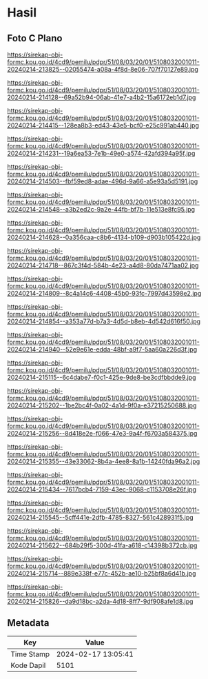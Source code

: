 # Hasil

## Foto C Plano

https://sirekap-obj-formc.kpu.go.id/4cd9/pemilu/pdpr/51/08/03/20/01/5108032001011-20240214-213825--02055474-a08a-4f8d-8e06-707f70127e89.jpg

https://sirekap-obj-formc.kpu.go.id/4cd9/pemilu/pdpr/51/08/03/20/01/5108032001011-20240214-214128--69a52b94-06ab-41e7-a4b2-15a6172eb1d7.jpg

https://sirekap-obj-formc.kpu.go.id/4cd9/pemilu/pdpr/51/08/03/20/01/5108032001011-20240214-214415--128ea8b3-ed43-43e5-bcf0-e25c991ab440.jpg

https://sirekap-obj-formc.kpu.go.id/4cd9/pemilu/pdpr/51/08/03/20/01/5108032001011-20240214-214231--19a6ea53-7e1b-49e0-a574-42afd394a95f.jpg

https://sirekap-obj-formc.kpu.go.id/4cd9/pemilu/pdpr/51/08/03/20/01/5108032001011-20240214-214503--fbf59ed8-adae-496d-9a66-a5e93a5d5191.jpg

https://sirekap-obj-formc.kpu.go.id/4cd9/pemilu/pdpr/51/08/03/20/01/5108032001011-20240214-214548--a3b2ed2c-9a2e-44fb-bf7b-11e513e8fc95.jpg

https://sirekap-obj-formc.kpu.go.id/4cd9/pemilu/pdpr/51/08/03/20/01/5108032001011-20240214-214628--0a356caa-c8b6-4134-b109-d903b105422d.jpg

https://sirekap-obj-formc.kpu.go.id/4cd9/pemilu/pdpr/51/08/03/20/01/5108032001011-20240214-214718--867c3f4d-584b-4e23-a4d8-80da7471aa02.jpg

https://sirekap-obj-formc.kpu.go.id/4cd9/pemilu/pdpr/51/08/03/20/01/5108032001011-20240214-214809--8c4a14c6-4408-45b0-93fc-7997d43598e2.jpg

https://sirekap-obj-formc.kpu.go.id/4cd9/pemilu/pdpr/51/08/03/20/01/5108032001011-20240214-214854--a353a77d-b7a3-4d5d-b8eb-4d542d616f50.jpg

https://sirekap-obj-formc.kpu.go.id/4cd9/pemilu/pdpr/51/08/03/20/01/5108032001011-20240214-214940--52e9e61e-edda-48bf-a9f7-5aa60a226d3f.jpg

https://sirekap-obj-formc.kpu.go.id/4cd9/pemilu/pdpr/51/08/03/20/01/5108032001011-20240214-215115--6c4dabe7-f0c1-425e-9de8-be3cdfbbdde9.jpg

https://sirekap-obj-formc.kpu.go.id/4cd9/pemilu/pdpr/51/08/03/20/01/5108032001011-20240214-215202--1be2bc4f-0a02-4a1d-9f0a-e37215250688.jpg

https://sirekap-obj-formc.kpu.go.id/4cd9/pemilu/pdpr/51/08/03/20/01/5108032001011-20240214-215256--8d418e2e-f066-47e3-9a4f-f6703a584375.jpg

https://sirekap-obj-formc.kpu.go.id/4cd9/pemilu/pdpr/51/08/03/20/01/5108032001011-20240214-215355--43e33062-8b4a-4ee8-8a1b-14240fda96a2.jpg

https://sirekap-obj-formc.kpu.go.id/4cd9/pemilu/pdpr/51/08/03/20/01/5108032001011-20240214-215434--7617bcb4-7159-43ec-9068-c1153708e26f.jpg

https://sirekap-obj-formc.kpu.go.id/4cd9/pemilu/pdpr/51/08/03/20/01/5108032001011-20240214-215545--5cff441e-2dfb-4785-8327-561c428931f5.jpg

https://sirekap-obj-formc.kpu.go.id/4cd9/pemilu/pdpr/51/08/03/20/01/5108032001011-20240214-215622--684b29f5-300d-41fa-a618-c14398b372cb.jpg

https://sirekap-obj-formc.kpu.go.id/4cd9/pemilu/pdpr/51/08/03/20/01/5108032001011-20240214-215714--889e338f-e77c-452b-ae10-b25bf8a6d41b.jpg

https://sirekap-obj-formc.kpu.go.id/4cd9/pemilu/pdpr/51/08/03/20/01/5108032001011-20240214-215826--da9d18bc-a2da-4d18-8ff7-9df908afe1d8.jpg


## Metadata

| Key        | Value               |
| ---------- | ------------------- |
| Time Stamp | 2024-02-17 13:05:41 |
| Kode Dapil | 5101                |



